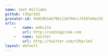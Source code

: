 ```yaml
---
name: Josh Williams
github: t3hpr1m3
gravatar-id: 94d29b3ab79b112079dcc74107e9ac55
urls:
    -   name: website
        url: http://codingprime.com
    -   name: twitter
        url: http://twitter.com/t3hpr1m3
layout: default
---
```

